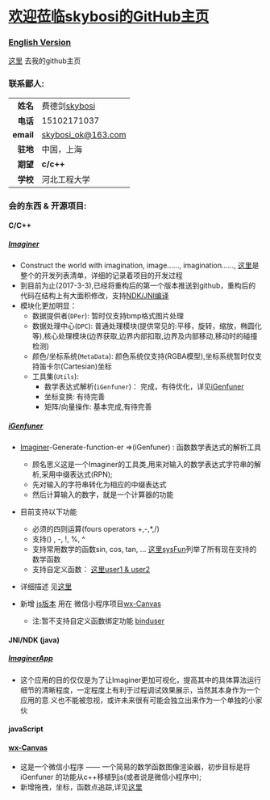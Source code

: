 # [欢迎莅临skybosi的GitHub主页](https://skybosi.github.io/)

### [English Version](https://skybosi.github.io/)

[这里](https://github.com/skybosi) 去我的github主页

### 联系鄙人:

|          |            |
----------:|:-------------
__姓名__   |  费德剑[skybosi](https://github.com/skybosi)
__电话__   |  15102171037
__email__  |  <skybosi_ok@163.com>
__驻地__   |  中国，上海
__期望__   |  __c/c++__
__学校__   |  河北工程大学

### 会的东西 & 开源项目:

#### __C/C++__

##### [Imaginer](https://github.com/skybosi/Imaginer)
- Construct the world with imagination, image......, imagination......, [这里](https://github.com/skybosi/skybosi.github.io/blob/master/Imaginer%E8%BF%9B%E5%B1%95.md)是整个的开发列表清单，详细的记录着项目的开发过程
- 到目前为止(2017-3-3),已经将重构后的第一个版本推送到github，重构后的代码在结构上有大面积修改，支持[NDK/JNI编译](https://github.com/skybosi/Imaginer#android)
- 模块化更加明显：
    - 数据提供者(`DPer`): 暂时仅支持bmp格式图片处理
    - 数据处理中心(`DPC`): 普通处理模块(提供常见的:平移，旋转，缩放，椭圆化等),核心处理模块(边界获取,边界内部扣取,边界及内部移动,移动时的碰撞检测)
    - 颜色/坐标系统(`MetaData`): 颜色系统仅支持(RGBA模型),坐标系统暂时仅支持笛卡尔(Cartesian)坐标
    - 工具集(`Utils`):
        - 数学表达式解析(`iGenfuner`)： 完成，有待优化，详见[iGenfuner](https://github.com/skybosi/iGenfuner) 
        - 坐标变换: 有待完善
        - 矩阵/向量操作: 基本完成,有待完善

##### [iGenfuner](https://github.com/skybosi/iGenfuner) 
- [Imaginer](https://github.com/skybosi/Imaginer)-Generate-function-er =>(iGenfuner) : 函数数学表达式的解析工具
    - 顾名思义这是一个Imaginer的工具类,用来对输入的数学表达式字符串的解析,采用中缀表达式(RPN);
    - 先对输入的字符串转化为相应的中缀表达式
    - 然后计算输入的数字，就是一个计算器的功能

- 目前支持以下功能
    - 必须的四则运算(fours operators +,-,*,/)
    - 支持() , -, !, %, ^ 
    - 支持常用数学的函数sin, cos, tan, ...  [这里sysFun](https://github.com/skybosi/iGenfuner/blob/master/README.md#function)列举了所有现在支持的数学函数
    - 支持自定义函数：  [这里user1 & user2](https://github.com/skybosi/iGenfuner/blob/master/README.md#function)

- 详细描述 见[这里](https://github.com/skybosi/iGenfuner/blob/master/README.md)
- 新增 [js版本](https://github.com/skybosi/wx-Canvas/tree/master/lib) 用在 微信小程序项目[wx-Canvas](https://github.com/skybosi/wx-Canvas) 
    - 注:暂不支持自定义函数绑定功能 [binduser](https://github.com/skybosi/iGenfuner/blob/master/README.md#function)

#### __JNI/NDK (java)__

#####  [ImaginerApp](https://github.com/skybosi/ImaginerApp)
- 这个应用的目的仅仅是为了让Imaginer更加可视化，提高其中的具体算法运行细节的清晰程度，一定程度上有利于过程调试效果展示，当然其本身作为一个应用的意 义也不能被忽视，或许未来很有可能会独立出来作为一个单独的小家伙

#### __javaScript__

####  [wx-Canvas](https://github.com/skybosi/wx-Canvas)
- 这是一个微信小程序 —— 一个简易的数学函数图像渲染器，初步目标是将 iGenfuner 的功能从c++移植到js(或者说是微信小程序中);
- 新增拖拽，坐标，函数点追踪,详见[这里](https://github.com/skybosi/wx-Canvas#example)


